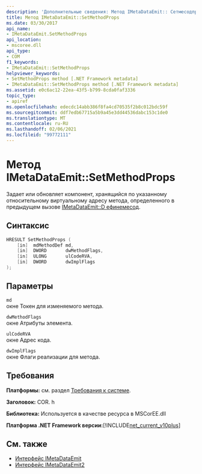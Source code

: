 ```yaml
---
description: 'Дополнительные сведения: Метод IMetaDataEmit:: Сетмесодпропс'
title: Метод IMetaDataEmit::SetMethodProps
ms.date: 03/30/2017
api_name:
- IMetaDataEmit.SetMethodProps
api_location:
- mscoree.dll
api_type:
- COM
f1_keywords:
- IMetaDataEmit::SetMethodProps
helpviewer_keywords:
- SetMethodProps method [.NET Framework metadata]
- IMetaDataEmit::SetMethodProps method [.NET Framework metadata]
ms.assetid: e0c6ac12-22ea-43f5-b799-8cda0faf3336
topic_type:
- apiref
ms.openlocfilehash: edecdc14abb386f8fa4cd70535f2b8c012bdc59f
ms.sourcegitcommit: ddf7edb67715a5b9a45e3dd44536dabc153c1de0
ms.translationtype: MT
ms.contentlocale: ru-RU
ms.lasthandoff: 02/06/2021
ms.locfileid: "99772111"
---
```

# <a name="imetadataemitsetmethodprops-method"></a>Метод IMetaDataEmit::SetMethodProps

Задает или обновляет компонент, хранящийся по указанному относительному виртуальному адресу метода, определенного в предыдущем вызове [IMetaDataEmit::D ефинемесод](imetadataemit-definemethod-method.md).  
  
## <a name="syntax"></a>Синтаксис  
  
```cpp  
HRESULT SetMethodProps (
    [in]  mdMethodDef md,
    [in]  DWORD       dwMethodFlags,  
    [in]  ULONG       ulCodeRVA,
    [in]  DWORD       dwImplFlags
);  
```  
  
## <a name="parameters"></a>Параметры  

 `md`  
 окне Токен для изменяемого метода.  
  
 `dwMethodFlags`  
 окне Атрибуты элемента.  
  
 `ulCodeRVA`  
 окне Адрес кода.  
  
 `dwImplFlags`  
 окне Флаги реализации для метода.  
  
## <a name="requirements"></a>Требования  

 **Платформы:** см. раздел [Требования к системе](../../get-started/system-requirements.md).  
  
 **Заголовок:** COR. h  
  
 **Библиотека:** Используется в качестве ресурса в MSCorEE.dll  
  
 **Платформа .NET Framework версии:**[!INCLUDE[net_current_v10plus](../../../../includes/net-current-v10plus-md.md)]  
  
## <a name="see-also"></a>См. также

- [Интерфейс IMetaDataEmit](imetadataemit-interface.md)
- [Интерфейс IMetaDataEmit2](imetadataemit2-interface.md)
